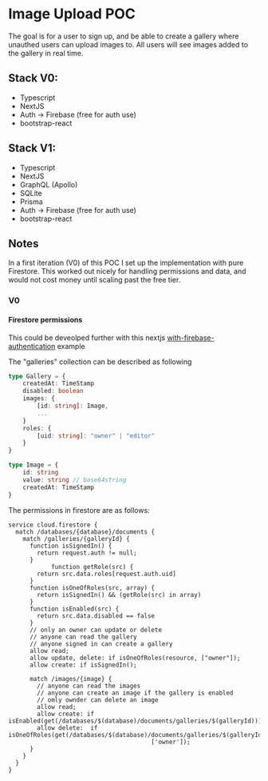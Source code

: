 # Image Upload POC

The goal is for a user to sign up, and be able to create a gallery where unauthed users can upload images to. All users will see images added to the gallery in real time.

## Stack V0:

- Typescript
- NextJS
- Auth -> Firebase (free for auth use)
- bootstrap-react

## Stack V1:

- Typescript
- NextJS
- GraphQL (Apollo)
- SQLite
- Prisma
- Auth -> Firebase (free for auth use)
- bootstrap-react

## Notes

In a first iteration (V0) of this POC I set up the implementation with pure Firestore. This worked out nicely for handling permissions and data, and would not cost money until scaling past the free tier.

### V0

#### Firestore permissions

This could be deveolped further with this nextjs [with-firebase-authentication](https://github.com/vercel/next.js/tree/canary/examples/with-firebase-authentication) example

The "galleries" collection can be described as following

```typescript
type Gallery = {
    createdAt: TimeStamp
    disabled: boolean
    images: {
        [id: string]: Image,
        ...
    }
    roles: {
        [uid: string]: "owner" | "editor"
    }
}

type Image = {
    id: string
    value: string // base64string
    createdAt: TimeStamp
}
```

The permissions in firestore are as follows:

```
service cloud.firestore {
  match /databases/{database}/documents {
    match /galleries/{galleryId} {
      function isSignedIn() {
        return request.auth != null;
      }
			function getRole(src) {
      	return src.data.roles[request.auth.uid]
      }
      function isOneOfRoles(src, array) {
        return isSignedIn() && (getRole(src) in array)
      }
      function isEnabled(src) {
      	return src.data.disabled == false
      }
      // only an owner can update or delete
      // anyone can read the gallery
      // anyone signed in can create a gallery
      allow read;
      allow update, delete: if isOneOfRoles(resource, ["owner"]);
      allow create: if isSignedIn();

      match /images/{image} {
        // anyone can read the images
        // anyone can create an image if the gallery is enabled
        // omly ownder can delete an image
      	allow read;
        allow create: if isEnabled(get(/databases/$(database)/documents/galleries/$(galleryId)));
        allow delete:  if isOneOfRoles(get(/databases/$(database)/documents/galleries/$(galleryId)),
                                        ['owner']);
      }
    }
  }
}
```
